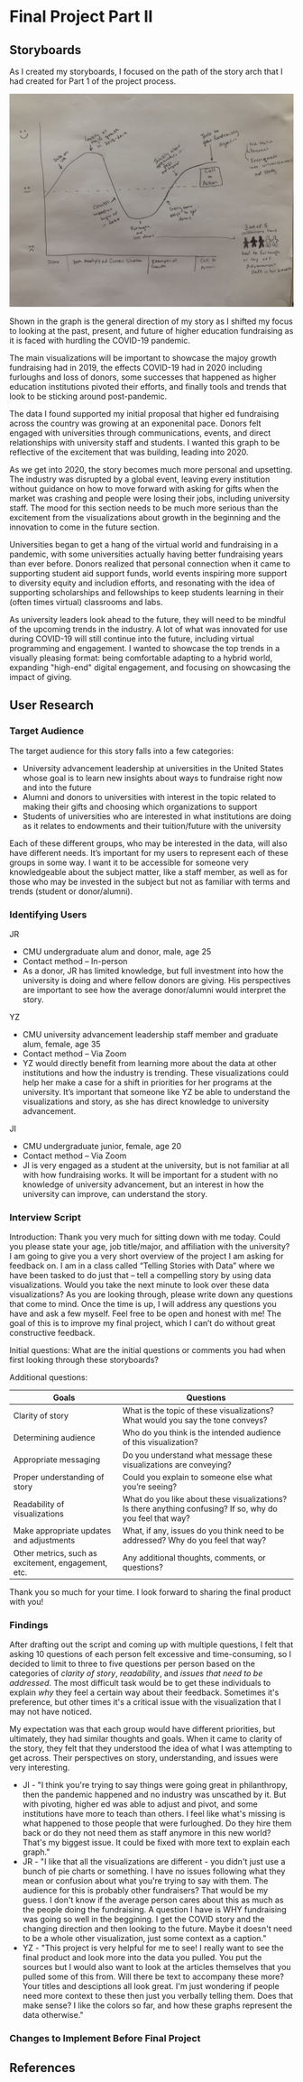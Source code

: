 
# Final Project Part II

## Storyboards

As I created my storyboards, I focused on the path of the story arch that I had created for Part 1 of the project process. 

 ![Sketch 1](IMG_5540.jpg)
 
Shown in the graph is the general direction of my story as I shifted my focus to looking at the past, present, and future of higher education fundraising as it is faced with hurdling the COVID-19 pandemic. 

The main visualizations will be important to showcase the majoy growth fundraising had in 2019, the effects COVID-19 had in 2020 including furloughs and loss of donors, some successes that happened as higher education institutions pivoted their efforts, and finally tools and trends that look to be sticking around post-pandemic. 

The data I found supported my initial proposal that higher ed fundraising across the country was growing at an exponenital pace. Donors felt engaged with universities through communications, events, and direct relationships with university staff and students. I wanted this graph to be reflective of the excitement that was building, leading into 2020. 

As we get into 2020, the story becomes much more personal and upsetting. The industry was disrupted by a global event, leaving every institution without guidance on how to move forward with asking for gifts when the market was crashing and people were losing their jobs, including university staff. The mood for this section needs to be much more serious than the excitement from the visualizations about growth in the beginning and the innovation to come in the future section.


Universities began to get a hang of the virtual world and fundraising in a pandemic, with some universities actually having better fundraising years than ever before. Donors realized that personal connection when it came to supporting student aid support funds, world events inspiring more support to diversity equity and includion efforts, and resonating with the idea of supporting scholarships and fellowships to keep students learning in their (often times virtual) classrooms and labs. 

As university leaders look ahead to the future, they will need to be mindful of the upcoming trends in the industry. A lot of what was innovated for use during COVID-19 will still continue into the future, including virtual programming and engagement. I wanted to showcase the top trends in a visually pleasing format: being comfortable adapting to a hybrid world, expanding "high-end" digital engagement, and focusing on showcasing the impact of giving. 


## User Research

### Target Audience
The target audience for this story falls into a few categories: 
* University advancement leadership at universities in the United States whose goal is to learn new insights about ways to fundraise right now and into the future 
* Alumni and donors to universities with interest in the topic related to making their gifts and choosing which organizations to support 
* Students of universities who are interested in what institutions are doing as it relates to endowments and their tuition/future with the university 

Each of these different groups, who may be interested in the data, will also have different needs. It’s important for my users to represent each of these groups in some way. I want it to be accessible for someone very knowledgeable about the subject matter, like a staff member, as well as for those who may be invested in the subject but not as familiar with terms and trends (student or donor/alumni). 

### Identifying Users
JR 
 * CMU undergraduate alum and donor, male, age 25 
 * Contact method – In-person
 * As a donor, JR has limited knowledge, but full investment into how the university is doing and where fellow donors are giving. His perspectives are important to see how the average donor/alumni would interpret the story. 

YZ  
 * CMU university advancement leadership staff member and graduate alum, female, age 35  
 * Contact method – Via Zoom 
 * YZ would directly benefit from learning more about the data at other institutions and how the industry is trending. These visualizations could help her make a case for a shift in priorities for her programs at the university. It’s important that someone like YZ be able to understand the visualizations and story, as she has direct knowledge to university advancement. 

JI 
 * CMU undergraduate junior, female, age 20 
 * Contact method – Via Zoom 
* JI is very engaged as a student at the university, but is not familiar at all with how fundraising works. It will be important for a student with no knowledge of university advancement, but an interest in how the university can improve, can understand the story. 

### Interview Script
Introduction:
Thank you very much for sitting down with me today. 
Could you please state your age, job title/major, and affiliation with the university? 
I am going to give you a very short overview of the project I am asking for feedback on. I am in a class called “Telling Stories with Data” where we have been tasked to do just that – tell a compelling story by using data visualizations. 
Would you take the next minute to look over these data visualizations? As you are looking through, please write down any questions that come to mind. Once the time is up, I will address any questions you have and ask a few myself. Feel free to be open and honest with me! The goal of this is to improve my final project, which I can’t do without great constructive feedback. 

Initial questions: 
What are the initial questions or comments you had when first looking through these storyboards? 

Additional questions: 


| Goals    | Questions              |
|--------- | -----------------------|
| Clarity of story | What is the topic of these visualizations? What would you say the tone conveys? | 
| Determining audience | Who do you think is the intended audience of this visualization? | 
| Appropriate messaging | Do you understand what message these visualizations are conveying?|  
| Proper understanding of story | Could you explain to someone else what you’re seeing? |
| Readability of visualizations | What do you like about these visualizations? Is there anything confusing? If so, why do you feel that way?  |
| Make appropriate updates and adjustments | What, if any, issues do you think need to be addressed?  Why do you feel that way? |
| Other metrics, such as excitement, engagement, etc. | Any additional thoughts, comments, or questions?  |

Thank you so much for your time. I look forward to sharing the final product with you! 


### Findings 
After drafting out the script and coming up with multiple questions, I felt that asking 10 questions of each person felt excessive and time-consuming, so I decided to limit to three to five questions per person based on the categories of *clarity of story*, *readability*, and *issues that need to be addressed*. The most difficult task would be to get these individuals to explain *why* they feel a certain way about their feedback. Sometimes it's preference, but other times it's a critical issue with the visualization that I may not have noticed. 

My expectation was that each group would have different priorities, but ultimately, they had similar thoughts and goals. When it came to clarity of the story, they felt that they understood the idea of what I was attempting to get across. Their perspectives on story, understanding, and issues were very interesting. 

* JI - "I think you're trying to say things were going great in philanthropy, then the pandemic happened and no industry was unscathed by it. But with pivoting, higher ed was able to adjust and pivot, and some institutions have more to teach than others. I feel like what's missing is what happened to those people that were furloughed. Do they hire them back or do they not need them as staff anymore in this new world? That's my biggest issue. It could be fixed with more text to explain each graph." 
* JR - "I like that all the visualizations are different - you didn't just use a bunch of pie charts or something. I have no issues following what they mean or confusion about what you're trying to say with them. The audience for this is probably other fundraisers? That would be my guess. I don't know if the average person cares about this as much as the people doing the fundraising. A question I have is WHY fundraising was going so well in the beggining. I get the COVID story and the changing direction and then looking to the future. Maybe it doesn't need to be a whole other visualization, just some context as a caption."
* YZ - "This project is very helpful for me to see! I really want to see the final product and look more into the data you pulled. You put the sources but I would also want to look at the articles themselves that you pulled some of this from. Will there be text to accompany these more? Your titles and desciptions all look great. I'm just wondering if people need more context to these then just you verbally telling them. Does that make sense? I like the colors so far, and how these graphs represent the data otherwise."

### Changes to Implement Before Final Project


## References 



